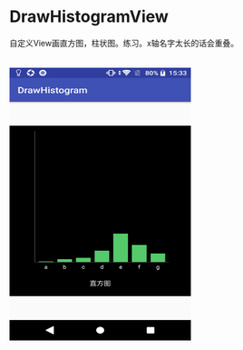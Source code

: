 # DrawHistogramView
自定义View画直方图，柱状图。练习。x轴名字太长的话会重叠。<br/><br/><br/>
<img src="https://raw.githubusercontent.com/xqgdmg/DrawHistogramView/master/img/Screenshot_20180614-153344.png" width="320" height="480" alt="图片描述文字"/>
